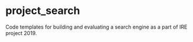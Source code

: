 # project_search
Code templates for building and evaluating a search engine as a part of IRE project 2019.
